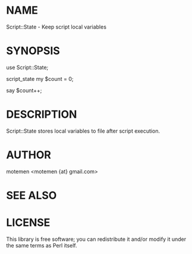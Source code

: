 # NAME

Script::State - Keep script local variables

# SYNOPSIS

  use Script::State;

  script_state my $count = 0;

  say $count++;

# DESCRIPTION

Script::State stores local variables to file after script execution.

# AUTHOR

motemen <motemen {at} gmail.com>

# SEE ALSO

# LICENSE

This library is free software; you can redistribute it and/or modify
it under the same terms as Perl itself.